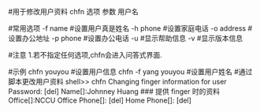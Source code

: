 #用于修改用户资料
chfn 选项 参数 用户名

#常用选项
-f name		#设置用户真是姓名
-h phone	#设置家庭电话
-o address	#设置办公地址
-p phone	#设置办公电话
-u		#显示帮助信息
-v		#显示版本信息

#注意
1.若不指定任何选项,chfn会进入问答式界面.

#示例
chfn youyou		#设置用户信息
chfn -f yang youyou	#设置用户姓名
#通过脚本更改用户资料
shell>> chfn
Changing finger information for user
Password: [del]
Name[]:Johnney Huang ### 提供 finger 时的资料
Office[]:NCCU
Office Phone[]: [del]
Home Phone[]: [del]

